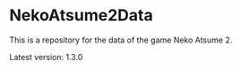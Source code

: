 # NekoAtsume2Data

This is a repository for the data of the game Neko Atsume 2.

Latest version: 1.3.0
